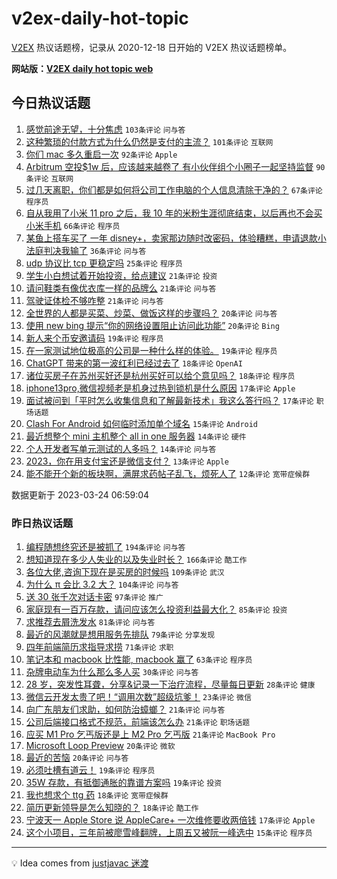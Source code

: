 # v2ex-daily-hot-topic

[V2EX](https://www.v2ex.com/) 热议话题榜，记录从 2020-12-18 日开始的 V2EX 热议话题榜单。

**网站版：[V2EX daily hot topic web](https://boojack.github.io/v2ex-daily-hot-topic-web/)**

## 今日热议话题

<!-- TODAY BEGIN -->

1. [感觉前途无望，十分焦虑](https://www.v2ex.com/t/926716) `103条评论` `问与答`
1. [这种繁琐的付款方式为什么仍然是支付的主流？](https://www.v2ex.com/t/926718) `101条评论` `互联网`
1. [你们 mac 多久重启一次](https://www.v2ex.com/t/926735) `92条评论` `Apple`
1. [Arbitrum 空投$1w 后，应该越来越卷了 有小伙伴组个小圈子一起坚持监督](https://www.v2ex.com/t/926721) `90条评论` `互联网`
1. [过几天离职，你们都是如何将公司工作电脑的个人信息清除干净的？](https://www.v2ex.com/t/926744) `67条评论` `程序员`
1. [自从我用了小米 11 pro 之后，我 10 年的米粉生涯彻底结束，以后再也不会买小米手机](https://www.v2ex.com/t/926773) `66条评论` `程序员`
1. [某鱼上搭车买了 一年 disney+，卖家那边随时改密码，体验糟糕，申请退款小法庭判决我输了](https://www.v2ex.com/t/926781) `36条评论` `问与答`
1. [udp 协议比 tcp 更稳定吗](https://www.v2ex.com/t/926799) `25条评论` `程序员`
1. [学生小白想试着开始投资，给点建议](https://www.v2ex.com/t/926769) `21条评论` `投资`
1. [请问鞋类有像优衣库一样的品牌么](https://www.v2ex.com/t/926743) `21条评论` `问与答`
1. [驾驶证体检不够咋整](https://www.v2ex.com/t/926740) `21条评论` `问与答`
1. [全世界的人都是买菜、炒菜、做饭这样的步骤吗？](https://www.v2ex.com/t/926748) `20条评论` `问与答`
1. [使用 new bing 提示“你的网络设置阻止访问此功能”](https://www.v2ex.com/t/926746) `20条评论` `Bing`
1. [新人来个币安邀请码](https://www.v2ex.com/t/926734) `19条评论` `程序员`
1. [在一家测试地位极高的公司是一种什么样的体验。](https://www.v2ex.com/t/926712) `19条评论` `程序员`
1. [ChatGPT 带来的第一波红利已经过去了](https://www.v2ex.com/t/926809) `18条评论` `OpenAI`
1. [诸位买房子在苏州买好还是杭州买好可以给个意见吗？](https://www.v2ex.com/t/926725) `18条评论` `程序员`
1. [iphone13pro,微信视频老是机身过热到锁机是什么原因](https://www.v2ex.com/t/926731) `17条评论` `Apple`
1. [面试被问到「平时怎么收集信息和了解最新技术」我这么答行吗？](https://www.v2ex.com/t/926723) `17条评论` `职场话题`
1. [Clash For Android 如何临时添加单个域名](https://www.v2ex.com/t/926710) `15条评论` `Android`
1. [最近想整个 mini 主机整个 all in one 服务器](https://www.v2ex.com/t/926798) `14条评论` `硬件`
1. [个人开发者写单元测试的人多吗？](https://www.v2ex.com/t/926722) `14条评论` `问与答`
1. [2023，你在用支付宝还是微信支付？](https://www.v2ex.com/t/926776) `13条评论` `Apple`
1. [能不能开个新的板块啊，满屏求药帖子乱飞，烦死人了](https://www.v2ex.com/t/926800) `12条评论` `宽带症候群`

数据更新于 2023-03-24 06:59:04

<!-- TODAY END -->

### 昨日热议话题

<!-- YESTERDAY BEGIN -->

1. [编程随想终究还是被抓了](https://www.v2ex.com/t/926477) `194条评论` `问与答`
1. [想知道现在多少人失业的以及失业时长？](https://www.v2ex.com/t/926412) `166条评论` `酷工作`
1. [各位大佬,咨询下现在是买房的时候吗](https://www.v2ex.com/t/926397) `109条评论` `武汉`
1. [为什么 π 会比 3.2 大？](https://www.v2ex.com/t/926432) `104条评论` `问与答`
1. [送 30 张千次对话卡密](https://www.v2ex.com/t/926423) `97条评论` `推广`
1. [家庭现有一百万存款，请问应该怎么投资利益最大化？](https://www.v2ex.com/t/926512) `85条评论` `投资`
1. [求推荐去屑洗发水](https://www.v2ex.com/t/926425) `81条评论` `问与答`
1. [最近的风潮就是想用服务先排队](https://www.v2ex.com/t/926430) `79条评论` `分享发现`
1. [四年前端简历求指导求捞](https://www.v2ex.com/t/926406) `71条评论` `求职`
1. [笔记本和 macbook 比性能, macbook 赢了](https://www.v2ex.com/t/926447) `63条评论` `程序员`
1. [杂牌电动车为什么那么多人买](https://www.v2ex.com/t/926571) `30条评论` `问与答`
1. [28 岁，突发性耳聋，分享&记录一下治疗流程，尽量每日更新](https://www.v2ex.com/t/926650) `28条评论` `健康`
1. [微信云开发太贵了吧！“调用次数”超级坑爹！](https://www.v2ex.com/t/926577) `23条评论` `微信`
1. [向广东朋友们求助，如何防治蟑螂？](https://www.v2ex.com/t/926686) `21条评论` `问与答`
1. [公司后端接口格式不规范，前端该怎么办](https://www.v2ex.com/t/926469) `21条评论` `职场话题`
1. [应买 M1 Pro 乞丐版还是上 M2 Pro 乞丐版](https://www.v2ex.com/t/926422) `21条评论` `MacBook Pro`
1. [Microsoft Loop Preview](https://www.v2ex.com/t/926444) `20条评论` `微软`
1. [最近的苦恼](https://www.v2ex.com/t/926438) `20条评论` `问与答`
1. [必须吐槽有道云！](https://www.v2ex.com/t/926518) `19条评论` `程序员`
1. [35W 存款，有抵御通胀的靠谱方案吗](https://www.v2ex.com/t/926437) `19条评论` `投资`
1. [我也想求个 ttg 药](https://www.v2ex.com/t/926607) `18条评论` `宽带症候群`
1. [简历更新领导是怎么知晓的？](https://www.v2ex.com/t/926566) `18条评论` `酷工作`
1. [宁波天一 Apple Store 说 AppleCare+ 一次维修要收两倍钱](https://www.v2ex.com/t/926570) `17条评论` `Apple`
1. [这个小项目，三年前被廖雪峰翻牌，上周五又被阮一峰选中](https://www.v2ex.com/t/926402) `15条评论` `程序员`

<!-- YESTERDAY END -->

---

💡 Idea comes from [justjavac 迷渡](https://github.com/justjavac/)
